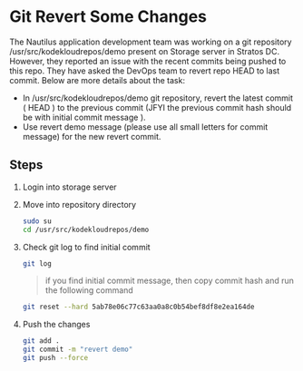 # Git Revert Some Changes

The Nautilus application development team was working on a git repository /usr/src/kodekloudrepos/demo present on Storage server in Stratos DC. However, they reported an issue with the recent commits being pushed to this repo. They have asked the DevOps team to revert repo HEAD to last commit. Below are more details about the task:

- In /usr/src/kodekloudrepos/demo git repository, revert the latest commit ( HEAD ) to the previous commit (JFYI the previous commit hash should be with initial commit message ).
- Use revert demo message (please use all small letters for commit message) for the new revert commit.

## Steps

1. Login into storage server
2. Move into repository directory

    ```sh
    sudo su
    cd /usr/src/kodekloudrepos/demo
    ```

3. Check git log to find initial commit

    ```sh
    git log
    ```

    > if you find initial commit message, then copy commit hash and run the following command

    ```sh
    git reset --hard 5ab78e06c77c63aa0a8c0b54bef8df8e2ea164de
    ```

4. Push the changes

    ```sh
    git add .
    git commit -m "revert demo"
    git push --force
    ```
